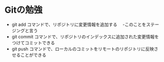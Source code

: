 # Gitの勉強
- git add コマンドで、リポジトリに変更情報を追加する
　-このことをステージングと言う
- git commit コマンドで、リポジトリのインデックスに追加された変更情報をつけてコミットできる
- git push コマンドで、ローカルのコミットをリモートのリポジトリに反映させることができる

